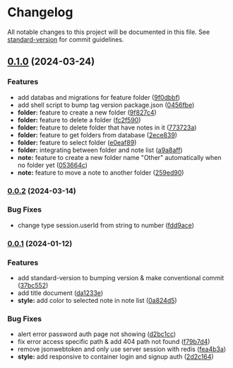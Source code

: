 # Changelog

All notable changes to this project will be documented in this file. See [standard-version](https://github.com/conventional-changelog/standard-version) for commit guidelines.

## [0.1.0](https://github.com/danggro/nowted/compare/v0.0.2...v0.1.0) (2024-03-24)


### Features

* add databas and migrations for feature folder ([9f0dbbf](https://github.com/danggro/nowted/commit/9f0dbbf37baa04e28cdcd3501f93d9f9ed61c6e5))
* add shell script to bump tag version package.json ([0456fbe](https://github.com/danggro/nowted/commit/0456fbe5d214f388f3dac7ca6432433a967879f8))
* **folder:** feature to create a new folder ([9f827c4](https://github.com/danggro/nowted/commit/9f827c470ac9e7d225d0f6fa4462c6867d1ba08a))
* **folder:** feature to delete a folder ([fc2f590](https://github.com/danggro/nowted/commit/fc2f590532e2fa403666bb5b4c5d7e019d1ec9ac))
* **folder:** feature to delete folder that have notes in it ([773723a](https://github.com/danggro/nowted/commit/773723a2e5bac3a27aef05a9558b5070c9d49ca6))
* **folder:** feature to get folders from database ([2ece839](https://github.com/danggro/nowted/commit/2ece8397f2321c7350487de3878aba896422dc88))
* **folder:** feature to select folder ([e0eaf89](https://github.com/danggro/nowted/commit/e0eaf891b8c12a4ead460d542135fc2f01606463))
* **folder:** integrating between folder and  note list ([a9a8aff](https://github.com/danggro/nowted/commit/a9a8aff57f4f3720e65fdc47c7f26b1ec26bb86b))
* **note:** feature to create a new folder name "Other" automatically when no folder yet ([053664c](https://github.com/danggro/nowted/commit/053664c4fe1f96224ac686c70100bb14a76ad9db))
* **note:** feature to move a note to another folder ([259ed90](https://github.com/danggro/nowted/commit/259ed904dd2e1d4e99c37f6897d9e94bffb4605b))

### [0.0.2](https://github.com/danggro/nowted/compare/v0.0.1...v0.0.2) (2024-03-14)


### Bug Fixes

* change type session.userId from string to number ([fdd9ace](https://github.com/danggro/nowted/commit/fdd9acea929b92032af2501054bac90ed7ba06dc))

### [0.0.1](https://github.com/danggro/nowted/compare/v0.0.0...v0.0.1) (2024-01-12)


### Features

* add standard-version to bumping version & make conventional commit ([37bc552](https://github.com/danggro/nowted/commit/37bc5523c375c79256925b583a76041f95d8f141))
* add title document ([da1233e](https://github.com/danggro/nowted/commit/da1233e0fd05cfedd03053e266436eeba43b3bef))
* **style:** add color to selected note in note list ([0a824d5](https://github.com/danggro/nowted/commit/0a824d5ddc72dd7e85e72d554a7e396b51c618ae))


### Bug Fixes

* alert error password auth page not showing ([d2bc1cc](https://github.com/danggro/nowted/commit/d2bc1cc23bcf7ce84da7aa0d4485988e0abe26a6))
* fix error access specific path & add 404 path not found ([f79b7d4](https://github.com/danggro/nowted/commit/f79b7d441d04f7024848206795381a354690b5e3))
* remove jsonwebtoken and only use server session with redis ([fea4b3a](https://github.com/danggro/nowted/commit/fea4b3a73d0a9803e85d45ed54d8aa4dab33f019))
* **style:** add responsive to container login and signup auth ([2d2c164](https://github.com/danggro/nowted/commit/2d2c164cb0d075b8bcd5f8a1846b526fbb5a80ca))
